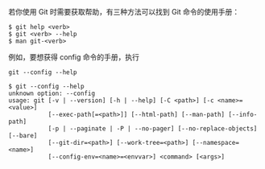 若你使用 Git 时需要获取帮助，有三种方法可以找到 Git 命令的使用手册：
```console
$ git help <verb>
$ git <verb> --help
$ man git-<verb>
```
例如，要想获得 config 命令的手册，执行

 `git --config --help`
```
$ git --config --help
unknown option: --config
usage: git [-v | --version] [-h | --help] [-C <path>] [-c <name>=<value>]
           [--exec-path[=<path>]] [--html-path] [--man-path] [--info-path]
           [-p | --paginate | -P | --no-pager] [--no-replace-objects] [--bare]
           [--git-dir=<path>] [--work-tree=<path>] [--namespace=<name>]
           [--config-env=<name>=<envvar>] <command> [<args>]

```